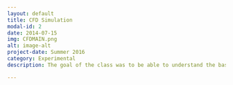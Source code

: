 ```yaml
---
layout: default
title: CFD Simulation
modal-id: 2
date: 2014-07-15
img: CFDMAIN.png
alt: image-alt
project-date: Summer 2016
category: Experimental
description: The goal of the class was to be able to understand the basics, create simple to realistic simulations, and grasp the capabilities of CFD simulation software. My main project was to construct a simulation of how a simple carburetor used a differential in pressure to pull fuel out of the bowl and through the jet to atomize it. Calculations for exit speed out of the jet and intake air speed were calculated by hand and used as inputs for the simulation. Other projects in the class encompased how to obtain reasonable and usable data to support theories and calculations.

---
```

